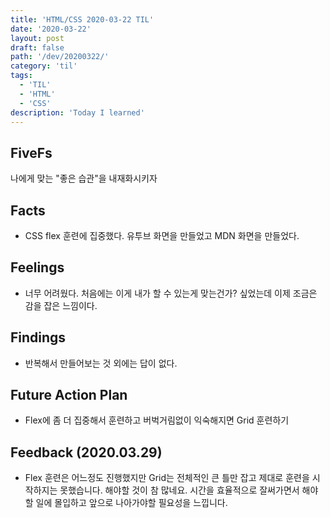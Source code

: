 ```yaml
---
title: 'HTML/CSS 2020-03-22 TIL'
date: '2020-03-22'
layout: post
draft: false
path: '/dev/20200322/'
category: 'til'
tags:
  - 'TIL'
  - 'HTML'
  - 'CSS'
description: 'Today I learned'
---
```


## FiveFs

나에게 맞는 "좋은 습관"을 내재화시키자

## Facts

- CSS flex 훈련에 집중했다. 유투브 화면을 만들었고 MDN 화면을 만들었다.

## Feelings

- 너무 어려웠다. 처음에는 이게 내가 할 수 있는게 맞는건가? 싶었는데 이제 조금은 감을 잡은 느낌이다.

## Findings

- 반복해서 만들어보는 것 외에는 답이 없다.

## Future Action Plan

- Flex에 좀 더 집중해서 훈련하고 버벅거림없이 익숙해지면 Grid 훈련하기

## Feedback (2020.03.29)

- Flex 훈련은 어느정도 진행했지만 Grid는 전체적인 큰 틀만 잡고 제대로 훈련을 시작하지는 못했습니다. 해야할 것이 참 많네요. 시간을 효율적으로 잘써가면서 해야할 일에 몰입하고 앞으로 나아가야할 필요성을 느낍니다.
